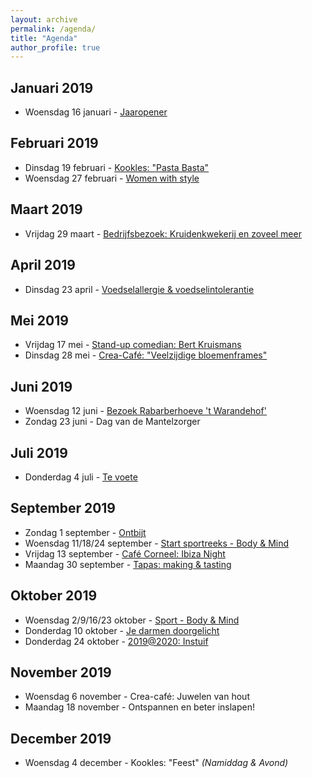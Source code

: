```yaml
---
layout: archive
permalink: /agenda/
title: "Agenda"
author_profile: true
---
```


## Januari 2019
- Woensdag 16 januari - [Jaaropener](/assets/media/agenda/2019-01-16-jaaropener.png)

## Februari 2019
- Dinsdag 19 februari - [Kookles: "Pasta Basta"](/assets/media/agenda/2019-02-19-Pasta-Basta.pdf)
- Woensdag 27 februari - [Women with style](/assets/media/agenda/2019-02-27-women-with-style.jpg)

## Maart 2019
- Vrijdag 29 maart - [Bedrijfsbezoek: Kruidenkwekerij en zoveel meer](/assets/media/agenda/2019-03-29-bedrijfsbezoek.jpg)

## April 2019
- Dinsdag 23 april - [Voedselallergie & voedselintolerantie](/assets/media/agenda/2019-04-23-voedselallergie.jpg)

## Mei 2019
- Vrijdag 17 mei - [Stand-up comedian: Bert Kruismans](/assets/media/agenda/2019-05-17-bert-kruismans.jpg)
- Dinsdag 28 mei - [Crea-Café: "Veelzijdige bloemenframes"](/assets/media/agenda/2019-05-28-bloemen.jpg)

## Juni 2019
- Woensdag 12 juni - [Bezoek Rabarberhoeve 't Warandehof'](/assets/media/agenda/2019-06-12-rabarber.jpg)
- Zondag 23 juni - Dag van de Mantelzorger

## Juli 2019
- Donderdag 4 juli - [Te voete](/assets/media/agenda/2019-07-04-te-voete.jpg)

## September 2019
- Zondag 1 september - [Ontbijt](/assets/media/agenda/2019-09-01-ontbijt.jpg)
- Woensdag 11/18/24 september - [Start sportreeks - Body & Mind](/assets/media/agenda/2019-09-11-body-mind.jpg)
- Vrijdag 13 september - [Café Corneel: Ibiza Night](/assets/media/agenda/2019-09-13-ibiza.jpg)
- Maandag 30 september - [Tapas: making & tasting](/assets/media/agenda/2019-09-30-tapas.jpg)

## Oktober 2019
- Woensdag 2/9/16/23 oktober - [Sport - Body & Mind](/assets/media/agenda/2019-09-11-body-mind.jpg)
- Donderdag 10 oktober - [Je darmen doorgelicht](/assets/media/agenda/2019-10-10-darmen.jpg)
- Donderdag 24 oktober - [2019@2020: Instuif](/assets/media/agenda/2019-10-24-VIP.jpg)

## November 2019
- Woensdag 6 november - Crea-café: Juwelen van hout
- Maandag 18 november - Ontspannen en beter inslapen!

## December 2019
- Woensdag 4 december - Kookles: "Feest" _(Namiddag & Avond)_
